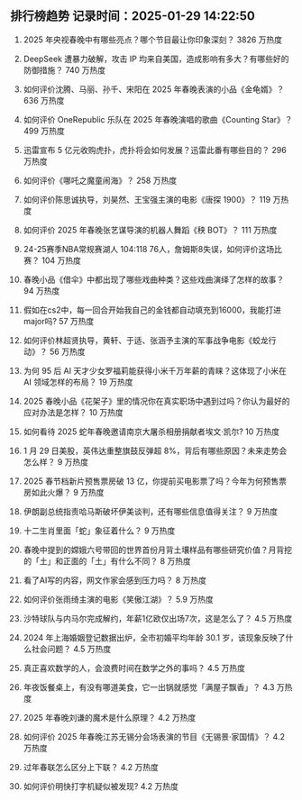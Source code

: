 
## 排行榜趋势 记录时间：2025-01-29 14:22:50
  
  1. 2025 年央视春晚中有哪些亮点？哪个节目最让你印象深刻？ 3826 万热度
    
  2. DeepSeek 遭暴力破解，攻击 IP 均来自美国，造成影响有多大？有哪些好的防御措施？ 740 万热度
    
  3. 如何评价沈腾、马丽、孙千、宋阳在 2025 年春晚表演的小品《金龟婿》？ 636 万热度
    
  4. 如何评价 OneRepublic 乐队在 2025 年春晚演唱的歌曲《Counting Star》？ 499 万热度
    
  5. 迅雷宣布 5 亿元收购虎扑，虎扑将会如何发展？迅雷此番有哪些目的？ 296 万热度
    
  6. 如何评价《哪吒之魔童闹海》？ 258 万热度
    
  7. 如何评价陈思诚执导，刘昊然、王宝强主演的电影《唐探 1900》？ 119 万热度
    
  8. 如何评价 2025 年春晚张艺谋导演的机器人舞蹈《秧 BOT》？ 111 万热度
    
  9. 24-25赛季NBA常规赛湖人 104:118 76人，詹姆斯8失误，如何评价这场比赛？ 104 万热度
    
  10. 春晚小品《借伞》中都出现了哪些戏曲种类？这些戏曲演绎了怎样的故事？ 94 万热度
    
  11. 假如在cs2中，每一回合开始我自己的金钱都自动填充到16000，我能打进major吗? 57 万热度
    
  12. 如何评价林超贤执导，黄轩、于适、张涵予主演的军事战争电影《蛟龙行动》？ 56 万热度
    
  13. 为何 95 后 AI 天才少女罗福莉能获得小米千万年薪的青睐？这体现了小米在 AI 领域怎样的布局？ 19 万热度
    
  14. 2025 春晚小品《花架子》里的情况你在真实职场中遇到过吗？你认为最好的应对办法是怎样？ 10 万热度
    
  15. 如何看待 2025 蛇年春晚邀请南京大屠杀相册捐献者埃文·凯尔? 10 万热度
    
  16. 1 月 29 日美股，英伟达重整旗鼓反弹超 8%，背后有哪些原因？未来走势会怎么样？ 9 万热度
    
  17. 2025 春节档新片预售票房破 13 亿，你提前买电影票了吗？今年为何预售票房如此火爆？ 9 万热度
    
  18. 伊朗副总统指责哈马斯破坏伊美谈判，还有哪些信息值得关注？ 9 万热度
    
  19. 十二生肖里面「蛇」象征着什么？ 9 万热度
    
  20. 春晚中提到的嫦娥六号带回的世界首份月背土壤样品有哪些研究价值？月背挖的「土」和正面的「土」有什么不同？ 8 万热度
    
  21. 看了AI写的内容，网文作家会感到压力吗？ 8 万热度
    
  22. 如何评价张雨绮主演的电影《笑傲江湖》？ 5.9 万热度
    
  23. 沙特球队与内马尔完成解约，年薪1亿欧仅出场7次，这是怎么了？ 4.5 万热度
    
  24. 2024 年上海婚姻登记数据出炉，全市初婚平均年龄 30.1 岁，该现象反映了什么社会问题？ 4.5 万热度
    
  25. 真正喜欢数学的人，会浪费时间在数学之外的事吗？ 4.5 万热度
    
  26. 年夜饭餐桌上，有没有哪道美食，它一出锅就感觉「满屋子飘香」？ 4.3 万热度
    
  27. 2025 年春晚刘谦的魔术是什么原理？ 4.2 万热度
    
  28. 如何评价 2025 年春晚江苏无锡分会场表演的节目《无锡景·家国情》？ 4.2 万热度
    
  29. 过年春联怎么区分上下联？ 4.2 万热度
    
  30. 如何评价明快打字机疑似被发现? 4.2 万热度
    